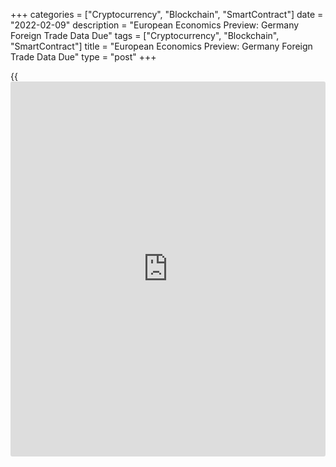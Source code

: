 +++
categories = ["Cryptocurrency", "Blockchain", "SmartContract"]
date = "2022-02-09"
description = "European Economics Preview: Germany Foreign Trade Data Due"
tags = ["Cryptocurrency", "Blockchain", "SmartContract"]
title = "European Economics Preview: Germany Foreign Trade Data Due"
type = "post"
+++

{{<iframe id="large-banner" src="https://www.bounty.group/#slide=2.0" width="100%" height="600" scrolling="no" style="border: 0px solid rgb(216, 221, 230); border-radius: 3px;">}}

Foreign trade from Germany is due on Wednesday, headlining a light day
for the European economic [news](https://www.letsplayfx.com/blog/forex-news-website/).

At 2.00 am ET, Destatis is scheduled to issue Germany's foreign trade
data for December. Exports are forecast to fall 0.2 percent on month and
imports to decline 1.5 percent.

In the meantime, foreign trade figures are due from Denmark, Romania and
Lithuania.

At 3.30 am ET, Iceland central bank announces its monetary [policy](https://www.fintechee.com/policy/)
decision.

At 4.00 am ET, Italy's Istat is scheduled to release industrial
production for December. Economists forecast industrial output to fall
0.7 percent on month, reversing a 1.9 percent rise in November.

At 8.00 am ET, Romania's central bank announces its monetary [policy](https://www.fintechee.com/policy/)
decision. Economists expect the bank to raise its key rate to 2.25
percent from 2.00 percent.

For comments and feedback [contact](https://www.playgroundfx.com/contact/): editorial@rtt[news](https://www.letsplayfx.com/blog/forex-news-website/).com

[Economic News][1]

 **What parts of the world are seeing the best (and worst) economic
performances lately? Click[here][2] to check out our [Econ Scorecard][2]
and find out! See up-to-the-moment [ranking](https://www.playgroundfx.com/blog/crypto-exchange-ranking/)s for the best and worst
performers in [GDP][3], [unemployment rate][4], [inflation][5] and much
more.**

   1. www.rtt[news](https://www.letsplayfx.com/blog/forex-news-website/).com/Content/EconomicNews.aspx
   2. www.rtt[news](https://www.letsplayfx.com/blog/forex-news-website/).com/economic-scorecard/world-rank/unemployment-rate/highest-performance.aspx
   3. www.rtt[news](https://www.letsplayfx.com/blog/forex-news-website/).com/economic-scorecard/world-rank/GDP/highest-performance.aspx
   4. www.rtt[news](https://www.letsplayfx.com/blog/forex-news-website/).com/economic-scorecard/world-rank/unemployment-rate/lowest-performance.aspx
   5. www.rtt[news](https://www.letsplayfx.com/blog/forex-news-website/).com/economic-scorecard/world-rank/CPI/highest-performance.aspx